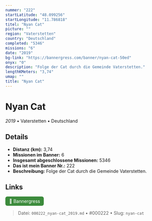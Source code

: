 ```yaml
---
nummer: "222"
startLatitude: "48.099256"
startLongitude: "11.786818"
titel: "Nyan Cat"
picture: ""
region: "Vaterstetten"
country: "Deutschland"
completed: "5346"
missions: "6"
date: "2019"
bg-link: "https://bannergress.com/banner/nyan-cat-50ed"
onyx: "0"
description: "Folge der Cat durch die Gemeinde Vaterstetten."
lengthKMeters: "3,74"
umap: ""
title: "Nyan Cat"
---
```

# Nyan Cat

*2019* • Vaterstetten • Deutschland



## Details
- **Distanz (km):** 3,74
- **Missionen im Banner:** 6
- **Insgesamt abgeschlossene Missionen:** 5346
- **Das ist mein Banner Nr.:** 222
- **Beschreibung:** Folge der Cat durch die Gemeinde Vaterstetten.


## Links
<div style="margin-top: 0.5em;">
<a href="https://bannergress.com/banner/nyan-cat-50ed" target="_blank" style="display:inline-block;margin-right:8px;padding:6px 12px;background-color:#3c8b3c;color:white;text-decoration:none;border-radius:6px;">🔗 Bannergress</a>

</div>


> Datei: `000222_nyan-cat_2019.md` • #000222 • Slug: `nyan-cat`
